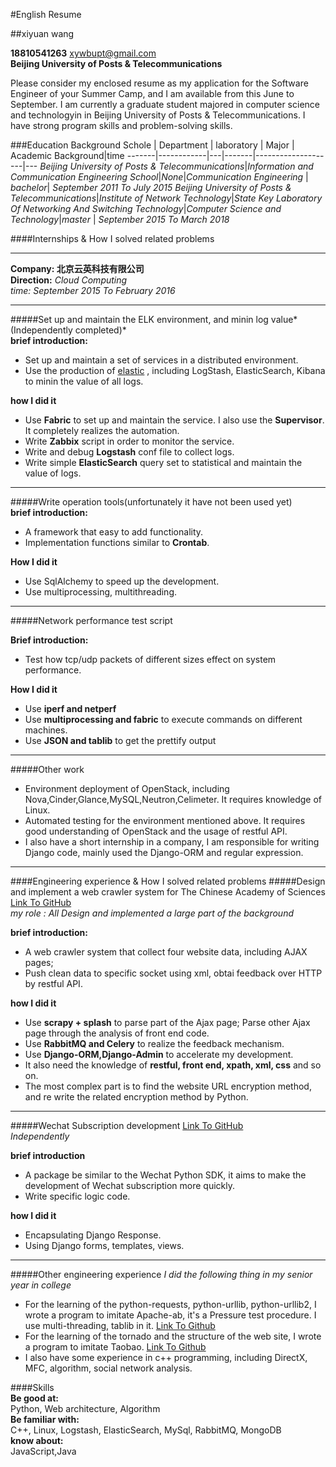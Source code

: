 #English Resume 

##xiyuan wang

**18810541263**   <xywbupt@gmail.com>  
**Beijing University of Posts & Telecommunications**

Please consider my enclosed resume as my application for the Software Engineer of your Summer Camp, and I am available from this June to September. I am currently a graduate student majored in computer science and technologyin in Beijing University of Posts & Telecommunications. I have strong program skills and problem-solving skills.

###Education Background
Schole | Department | laboratory | Major | Academic Background|time
-------|------------|---|-------|--------------------|---
*Beijing University of Posts & Telecommunications*|*Information and Communication Engineering School*|*None*|*Communication Engineering*  | *bachelor*| *September 2011 To July 2015*
*Beijing University of Posts & Telecommunications*|*Institute of Network Technology*|*State Key Laboratory Of Networking And Switching Technology*|*Computer Science and Technology*|*master* | *September 2015 To March 2018* 


####Internships & How I solved related problems  
***
**Company: 北京云英科技有限公司**   
**Direction:**  *Cloud Computing*  
*time: September 2015 To February 2016*  
***
#####Set up and maintain the ELK environment, and minin log value*(Independently completed)*  
**brief introduction:**  

* Set up and maintain a set of services in a distributed environment.
* Use the production of  [elastic](https://www.elastic.co/) , including LogStash, ElasticSearch, Kibana to minin the value of all logs.

**how I did it**  

* Use **Fabric** to set up and maintain the service. I also use the **Supervisor**. It completely realizes the automation.
* Write **Zabbix** script in order to monitor the service.
* Write and debug **Logstash** conf file to collect logs.
* Write simple **ElasticSearch** query set to statistical and maintain the value of logs.

***  
#####Write operation tools(unfortunately it have not been used yet)  
**brief introduction:**  

* A framework that easy to add functionality. 
* Implementation functions similar to **Crontab**.

**How I did it**  

* Use SqlAlchemy to speed up the development.
* Use multiprocessing, multithreading.

***  
#####Network performance test script

**Brief introduction:**  

* Test how tcp/udp packets of different sizes effect on system performance.

**How I did it**  

* Use **iperf and netperf** 
* Use **multiprocessing and fabric** to execute commands on different machines.
* Use **JSON and tablib** to get the prettify output

***  
#####Other work  
 * Environment deployment of OpenStack, including Nova,Cinder,Glance,MySQL,Neutron,Celimeter. It requires knowledge of Linux.
 * Automated testing for the environment mentioned above. It requires good understanding of OpenStack and the usage of restful API.
 * I also have a short internship in a company, I am responsible for writing Django code, mainly used the Django-ORM and regular expression.

* * * * 
####Engineering experience & How I solved related problems
#####Design and implement a web crawler system for The Chinese Academy of Sciences   
[Link To GitHub](https://github.com/wxyBUPT/x_music)  
*my role : All Design and implemented a large part of the background*   

**brief introduction:**   

* A web crawler system that collect four website data, including AJAX pages;  
* Push clean data to specific socket using xml, obtai feedback over HTTP by restful API.  

**how I did it**  

* Use **scrapy + splash** to parse part of the Ajax page; Parse other Ajax page through the analysis of front end code.
* Use **RabbitMQ and Celery** to realize the feedback mechanism.
* Use **Django-ORM,Django-Admin** to accelerate my development.
* It also need the knowledge of **restful, front end, xpath, xml, css** and so on.
* The most complex part is to find the website URL encryption method, and re write the related encryption method by Python.

***

#####Wechat Subscription development
[Link To GitHub](https://github.com/wxyBUPT/wechat/tree/master/wechatserver)  
*Independently*  

**brief introduction**

* A package be similar to the Wechat Python SDK, it aims to make the development of Wechat subscription more quickly.  
* Write specific logic code.

**how I did it**  

* Encapsulating Django Response.
* Using Django forms, templates, views.

* * * * 

#####Other engineering experience
*I did the following thing in my senior year in college*

* For the learning of the python-requests, python-urllib, python-urllib2, I wrote a program to imitate Apache-ab, it's a Pressure test procedure. I use multi-threading, tablib in it. [Link To Github](https://github.com/wxyBUPT/myAb)
* For the learning of the tornado and the structure of the web site, I wrote a program to imitate Taobao. [Link To Github](https://github.com/wxyBUPT/alibaba)
* I also have some experience in c++ programming, including DirectX, MFC, algorithm, social network analysis.


####Skills  
**Be good at:**   
Python, Web architecture, Algorithm  
**Be familiar with:**  
C++, Linux, Logstash, ElasticSearch, MySql, RabbitMQ, MongoDB  
**know about:**  
JavaScript,Java

